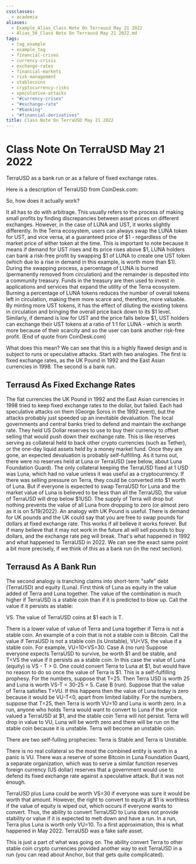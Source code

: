```yaml
---
cssclasses:
  - academia
aliases:
  - Example_Alias_Class Note On Terrausd May 21 2022
  - Alias_56_Class Note On Terrausd May 21 2022.md
tags:
  - tag_example
  - example_tag
  - financial-crises
  - currency-crisis
  - exchange-rates
  - financial-markets
  - risk-management
  - stablecoins
  - cryptocurrency-risks
  - speculative-attacks
  - "#currency-crises"
  - "#exchange-rate"
  - "#banking"
  - "#financial-derivatives"
title: Class Note On TerraUSD May 21 2022
---
```


# Class Note On TerraUSD May 21 2022

TerraUSD as a bank run or as a failure of fixed exchange rates.

Here is a description of TerraUSD from CoinDesk.com:

So,  how does it actually work?

It all has to do with arbitrage. This usually refers to the process of making small profits by finding discrepancies between asset prices on different exchanges. However,  in the case of LUNA and UST,  it works slightly differently. In the Terra ecosystem,  users can always swap the LUNA token for UST,  and vice versa,  at a guaranteed price of $1 - regardless of the market price of either token at the time. This is important to note because it means if demand for UST rises and its price rises above $1,  LUNA holders can bank a risk-free profit by swapping $1 of LUNA to create one UST token (which due to a rise in demand in this example,     is worth more than $1). During the swapping process,  a percentage of LUNA is burned (permanently removed from circulation) and the remainder is deposited into a community treasury. Funds in the treasury are then used to invest in applications and services that expand the utility of the Terra ecosystem. Burning a percentage of LUNA tokens reduces the number of overall tokens left in circulation,  making them more scarce and,  therefore,  more valuable. By minting more UST tokens,  it has the effect of diluting the existing tokens in circulation and bringing the overall price back down to its $1 level. Similarly,     if demand is low for UST and the price falls below $1,  UST holders can exchange their UST tokens at a ratio of 1:1 for LUNA - which is worth more because of their scarcity and so the user can bank another risk-free profit. (End of quote from CoinDesk.com)

What does this mean? We can see that this is a highly flawed design and is subject to runs or speculative attacks. Start with two analogies. The first is fixed exchange rates,  as the UK Pound in 1992 and the East Asian currencies in 1998. The second is a bank run.

## Terrausd As Fixed Exchange Rates

The fiat currencies the UK Pound in 1992 and the East Asian currencies in 1998 tried to keep fixed exchange rates to the dollar,  but failed. Each had speculative attacks on them (George Soros in the 1992 event),  but the attacks probably just speeded up an inevitable devaluation. The local governments and central banks tried to defend and maintain the exchange rate. They held US Dollar reserves to use to buy their currency to offset selling that would push down their exchange rate. This is like reserves serving as collateral held to back other crypto currencies (such as Tether),  or the one-day liquid assets held by a money market fund. Once they are gone,  an expected devaluation is probably self-fulfilling. As it turns out,  there were no reserves held at Luna or TerraUSD (see below,  about Luna Foundation Guard). The only collateral keeping the TerraUSD fixed at 1 USD was Luna,  which had no value unless it was useful as a cryptocurrency. If there was selling pressure on Terra,  they could be converted into $1 worth of Luna. But if everyone is expected to swap TerraUSD for Luna and the market value of Luna is believed to be less than all the TerraUSD,     the value of TerraUSD will drop below $1USD. The supply of Terra will drop but nothing prevents the value of all Luna from dropping to zero (or almost zero as it is on 5/19/2022). An analogy with UK Pound is useful. There is demand for UK pounds and the UK could say that you are free to swap pounds for dollars at fixed exchange rate. This works if all believe it works forever. But if many believe that it may not work in the future all will sell pounds to buy dollars,  and the exchange rate peg will break. That's what happened in 1992 and what happened to TerraUSD in 2022. We can see the exact same point a bit more precisely,  if we think of this as a bank run (in the next section).

## Terrausd As A Bank Run

The second analogy is tranching claims into short-term "safe" debt (TerraUSD) and equity (Luna). First think of Luna as equity in the value added of Terra and Luna together. The value of the combination is much higher if TerraUSD is a stable coin than if it is predicted to blow up. Call the value if it persists as stable:

VS. The value of TerraUSD coins at $1 each is T.

There is a lower value of value of Terra and Luna together if Terra is not a stable coin. An example of a coin that is not a stable coin is Bitcoin. Call the value if TerraUSD is not a stable coin (is Unstable),  VU<VS,  the value if a stable coin. For example,  VU=10<VS=30. Case A (no run) Suppose everyone expects TerraUSD to survive,  be worth $1 and be stable,     and T<VS the value if it persists as a stable coin. In this case the value of Luna (equity) is VS - T > 0. One could convert Terra to Luna at $1,  but would have no reason to do so once the value of Terra is $1. This is a self-fulfilling prophesy. For the numbers,     suppose that T=25. Then Terra USD is worth 25 and Luna is worth VS-T = 30-25 = 5. Case B (run). Suppose that the value of Terra satisfies T>VU. If this happens then the value of Luna today is zero because it would be VU-T<0,     apart from limited liability. For the numbers,     suppose that T=25,     then Terra is worth VU=10 and Luna is worth zero. In a run,     anyone who holds Terra would want to convert to Luna if the price valued a TerraUSD at $1,  and the stable coin Terra will not persist. Terra will drop in value to VU,  Luna will be worth zero and there will be run on the stable coin because it is unstable. Terra will become an unstable coin.

There are two self-fulling prophecies: Terra is Stable and Terra is Unstable.

There is no real collateral so the most the combined entity is worth in a panic is VU. There was a reserve of some Bitcoin in Luna Foundation Guard,  a separate organization,  which was to serve a similar function reserves foreign currency (US dollar) reserves that a government would use to defend its fixed exchange rate against a speculative attack. But it was not enough.

TerraUSD plus Luna could be worth VS=30 if everyone was sure it would be worth that amount. However,  the right to convert to equity at $1 is worthless if the value of equity is wiped out,  which occurs if everyone wants to convert. Thus,  the ability to convert TerraUSD to Luna does not provide stability or value if it is expected to melt down and have a run. In a run,  Terra plus Luna is worth only VU=10. To a first approximation,  this is what happened in May 2022. TerraUSD was a fake safe asset.

This is just a part of what was going on. The ability convert Terra to other stable coin crypto currencies provided another way to exit TerraUSD in a run (you can read about Anchor,  but that gets quite complicated).